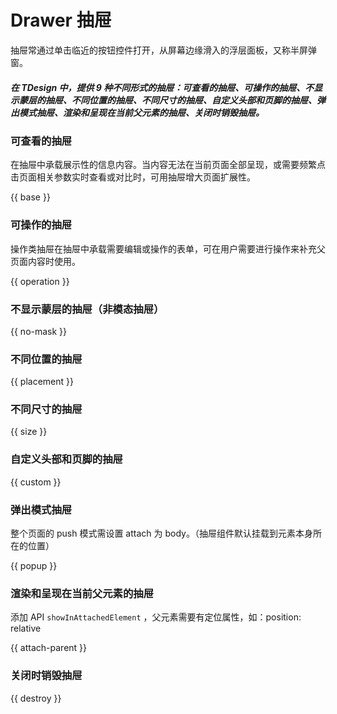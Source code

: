 # Drawer 抽屉

抽屉常通过单击临近的按钮控件打开，从屏幕边缘滑入的浮层面板，又称半屏弹窗。

##### 在 TDesign 中，提供 9 种不同形式的抽屉：可查看的抽屉、可操作的抽屉、不显示蒙层的抽屉、不同位置的抽屉、不同尺寸的抽屉、自定义头部和页脚的抽屉、弹出模式抽屉、渲染和呈现在当前父元素的抽屉、关闭时销毁抽屉。

### 可查看的抽屉

在抽屉中承载展示性的信息内容。当内容无法在当前页面全部呈现，或需要频繁点击页面相关参数实时查看或对比时，可用抽屉增大页面扩展性。

{{ base }}

### 可操作的抽屉

操作类抽屉在抽屉中承载需要编辑或操作的表单，可在用户需要进行操作来补充父页面内容时使用。

{{ operation }}

### 不显示蒙层的抽屉（非模态抽屉）

{{ no-mask }}

### 不同位置的抽屉

{{ placement }}

### 不同尺寸的抽屉

{{ size }}

### 自定义头部和页脚的抽屉

{{ custom }}

### 弹出模式抽屉

整个页面的 push 模式需设置 attach 为 body。（抽屉组件默认挂载到元素本身所在的位置）

{{ popup }}

### 渲染和呈现在当前父元素的抽屉

添加 API `showInAttachedElement` ，父元素需要有定位属性，如：position: relative

{{ attach-parent }}

### 关闭时销毁抽屉

{{ destroy }}
